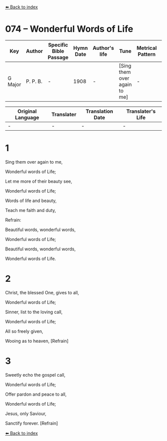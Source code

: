 [⬅️ Back to index](../README.md)

# 074 – Wonderful Words of Life

Key | Author   | Specific Bible Passage     |Hymn Date |Author's life |Tune |Metrical Pattern   |Composer/Source
-- | --------- | ---------------------------|----------|--------------|-----|-------------------|-------------  
G Major |P. P. B. |- |1908 |- |[Sing them over again to me] |- |P. P. Bliss

Original Language | Translater | Translation Date   | Translater's Life  
----------------- | --------- | --------------------|-------------     
\- |- |- |-




# 1

Sing them over again to me,

Wonderful words of Life;

Let me more of their beauty see,

Wonderful words of Life;

Words of life and beauty, 

Teach me faith and duty,



Refrain:

Beautiful words, wonderful words,

Wonderful words of Life;

Beautiful words, wonderful words,

Wonderful words of Life.



# 2

Christ, the blessed One, gives to all,

Wonderful words of Life;

Sinner, list to the loving call,

Wonderful words of Life;

All so freely given,

Wooing as to heaven,  [Refrain]



# 3

Sweetly echo the gospel call,

Wonderful words of Life;

Offer pardon and peace to all,

Wonderful words of Life;

Jesus, only Saviour,

Sanctify forever.  [Refrain]

[⬅️ Back to index](../README.md)
